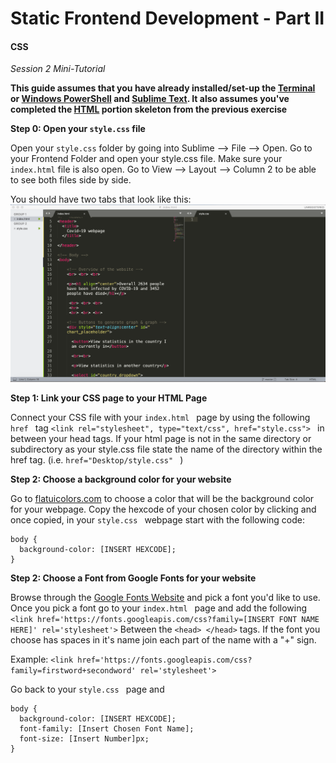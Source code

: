 # Static Frontend Development - Part II 

#### CSS

*Session 2 Mini-Tutorial*

**This guide assumes that you have already installed/set-up the [Terminal](/session1/setup_terminal.md) or [Windows PowerShell](/session1/setup_windows_powershell.md) and [Sublime Text](/session1/setup_sublime.md). It also assumes you've completed the [HTML](/session2/tutorial_html_webserver.md) portion skeleton from the previous exercise**


**Step 0: Open your ```style.css``` file**

Open your  ```style.css``` folder by going into Sublime --> File --> Open. Go to your Frontend Folder and open your style.css file. Make sure your  ```index.html``` file is also open. Go to View --> Layout --> Column 2 to be able to see both files side by side. 

You should have two tabs that look like this: ![create a file](../assets/session2/sublime_view.png)


**Step 1: Link your CSS page to your HTML Page**

Connect your CSS file with your ```index.html ``` page by using the following  ```href ``` tag  ```<link rel="stylesheet", type="text/css", href="style.css"> ``` in between your head tags. If your html page is not in the same directory or subdirectory as your style.css file state the name of the directory within the href tag. (i.e.  ```href="Desktop/style.css" ``` ) 


**Step 2: Choose a background color for your website**

Go to [flatuicolors.com](flatuicolors.com) to choose a color that will be the background color for your webpage. Copy the hexcode of your chosen color by clicking and once copied, in your ```style.css ``` webpage start with the following code: 

````
body {
  background-color: [INSERT HEXCODE]; 
}

````

**Step 2: Choose a Font from Google Fonts for your website** 

Browse through the [Google Fonts Website](https://fonts.google.com/) and pick a font you'd like to use. Once you pick a font go to your ```index.html ``` page and add the following ```<link href='https://fonts.googleapis.com/css?family=[INSERT FONT NAME HERE]' rel='stylesheet'>``` Between the ```<head> </head>``` tags. If the font you choose has spaces in it's name join each part of the name with a "+" sign. 

Example:  ```<link href='https://fonts.googleapis.com/css?family=firstword+secondword' rel='stylesheet'>```

Go back to your ```style.css ``` page and 
````
body {
  background-color: [INSERT HEXCODE]; 
  font-family: [Insert Chosen Font Name];
  font-size: [Insert Number]px; 
}

````

<br>

